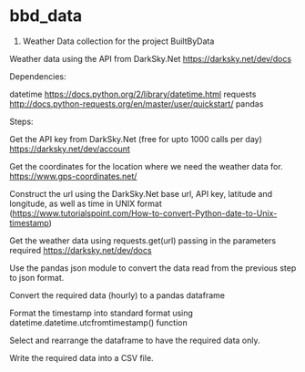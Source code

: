 # bbd_data
1. Weather Data collection for the project BuiltByData

Weather data using the API from DarkSky.Net https://darksky.net/dev/docs

Dependencies: 

datetime https://docs.python.org/2/library/datetime.html
requests http://docs.python-requests.org/en/master/user/quickstart/
pandas

Steps:

Get the API key from DarkSky.Net (free for upto 1000 calls per day) https://darksky.net/dev/account

Get the coordinates for the location where we need the weather data for. https://www.gps-coordinates.net/

Construct the url using the DarkSky.Net base url, API key, latitude and longitude, as well as time in UNIX format (https://www.tutorialspoint.com/How-to-convert-Python-date-to-Unix-timestamp)

Get the weather data using requests.get(url) passing in the parameters required https://darksky.net/dev/docs

Use the pandas json module to convert the data read from the previous step to json format.

Convert the required data (hourly) to a pandas dataframe

Format the timestamp into standard format using datetime.datetime.utcfromtimestamp() function

Select and rearrange the dataframe to have the required data only.

Write the required data into a CSV file.
